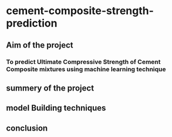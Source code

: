# cement-composite-strength-prediction
## Aim of the project 
### To predict Ultimate Compressive Strength of Cement Composite mixtures using machine learning technique

## summery of the project


## model Building techniques


## conclusion 
